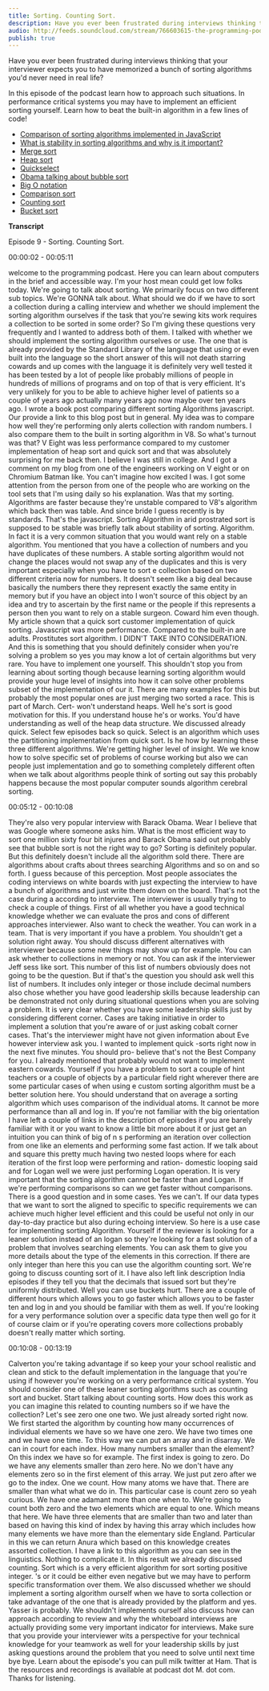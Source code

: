 ```yaml
---
title: Sorting. Counting Sort.
description: Have you ever been frustrated during interviews thinking that your interviewer expects you to have memorized a bunch of sorting algorithms you'd never need in real life? In this episode of the podcast learn how to approach such situations. In performance critical systems you may have to implement an efficient sorting yourself. Learn how to beat the built-in algorithm in a few lines of code!
audio: http://feeds.soundcloud.com/stream/766603615-the-programming-podcast-sorting-counting-sort.mp3
publish: true
---
```


Have you ever been frustrated during interviews thinking that your interviewer expects you to have memorized a bunch of sorting algorithms you'd never need in real life?

In this episode of the podcast learn how to approach such situations. In performance critical systems you may have to implement an efficient sorting yourself. Learn how to beat the built-in algorithm in a few lines of code!

- [Comparison of sorting algorithms implemented in JavaScript](https://blog.mgechev.com/2012/11/24/javascript-sorting-performance-quicksort-v8/)
- [What is stability in sorting algorithms and why is it important?](https://stackoverflow.com/questions/1517793/what-is-stability-in-sorting-algorithms-and-why-is-it-important)
- [Merge sort](https://github.com/mgechev/javascript-algorithms/blob/master/src/sorting/mergesort.js#L65-L99)
- [Heap sort](https://github.com/mgechev/javascript-algorithms/blob/master/src/sorting/heapsort.js)
- [Quickselect](https://podcast.mgechev.com/episode/1-20-2020-quickselect-algorithm)
- [Obama talking about bubble sort](https://www.youtube.com/watch?v=koMpGeZpu4Q)
- [Big O notation](https://en.wikipedia.org/wiki/Big_O_notation)
- [Comparison sort](https://en.wikipedia.org/wiki/Comparison_sort)
- [Counting sort](https://github.com/mgechev/javascript-algorithms/blob/master/src/sorting/countingsort.js)
- [Bucket sort](https://github.com/mgechev/javascript-algorithms/blob/master/src/sorting/bucketsort.js)

**Transcript**

Episode 9 - Sorting. Counting Sort.

00:00:02 - 00:05:11

welcome to the programming podcast. Here you can learn about computers in the brief and accessible way. I'm your host mean could get low folks today. We're going to talk about sorting. We primarily focus on two different sub topics. We're GONNA talk about. What should we do if we have to sort a collection during a calling interview and whether we should implement the sorting algorithm ourselves if the task that you're sewing kits work requires a collection to be sorted in some order? So I'm giving these questions very frequently and I wanted to address both of them. I talked with whether we should implement the sorting algorithm ourselves or use. The one that is already provided by the Standard Library of the language that using or even built into the language so the short answer of this will not death starring cowards and up comes with the language it is definitely very well tested it has been tested by a lot of people like probably millions of people in hundreds of millions of programs and on top of that is very efficient. It's very unlikely for you to be able to achieve higher level of patients so a couple of years ago actually many years ago now maybe over ten years ago. I wrote a book post comparing different sorting Algorithms javascript. Our provide a link to this blog post but in general. My idea was to compare how well they're performing only alerts collection with random numbers. I also compare them to the built in sorting algorithm in V8. So what's turnout was that? V Eight was less performance compared to my customer implementation of heap sort and quick sort and that was absolutely surprising for me back then. I believe I was still in college. And I got a comment on my blog from one of the engineers working on V eight or on Chromium Batman like. You can't imagine how excited I was. I got some attention from the person from one of the people who are working on the tool sets that I'm using daily so his explanation. Was that my sorting. Algorithms are faster because they're unstable compared to V8's algorithm which back then was table. And since bride I guess recently is by standards. That's the javascript. Sorting Algorithm in arid prostrated sort is supposed to be stable was briefly talk about stability of sorting. Algorithm. In fact it is a very common situation that you would want rely on a stable algorithm. You mentioned that you have a collection of numbers and you have duplicates of these numbers. A stable sorting algorithm would not change the places would not swap any of the duplicates and this is very important especially when you have to sort e collection based on two different criteria now for numbers. It doesn't seem like a big deal because basically the numbers there they represent exactly the same entity in memory but if you have an object into I won't source of this object by an idea and try to ascertain by the first name or the people if this represents a person then you want to rely on a stable surgeon. Coward him even though. My article shown that a quick sort customer implementation of quick sorting. Javascript was more performance. Compared to the built-in are adults. Prostitutes sort algorithm. I DIDN'T TAKE INTO CONSIDERATION. And this is something that you should definitely consider when you're solving a problem so yes you may know a lot of certain algorithms but very rare. You have to implement one yourself. This shouldn't stop you from learning about sorting though because learning sorting algorithm would provide your huge level of insights into how it can solve other problems subset of the implementation of our it. There are many examples for this but probably the most popular ones are just merging two sorted a race. This is part of March. Cert- won't understand heaps. Well he's sort is good motivation for this. If you understand house he's or works. You'd have understanding as well of the heap data structure. We discussed already quick. Select few episodes back so quick. Select is an algorithm which uses the partitioning implementation from quick sort. Is he how by learning these three different algorithms. We're getting higher level of insight. We we know how to solve specific set of problems of course working but also we can people just implementation and go to something completely different often when we talk about algorithms people think of sorting out say this probably happens because the most popular computer sounds algorithm cerebral sorting.


00:05:12 - 00:10:08

They're also very popular interview with Barack Obama. Wear I believe that was Google where someone asks him. What is the most efficient way to sort one million sixty four bit injures and Barack Obama said out probably see that bubble sort is not the right way to go? Sorting is definitely popular. But this definitely doesn't include all the algorithm sold there. There are algorithms about crafts about threes searching Algorithms and so on and so forth. I guess because of this perception. Most people associates the coding interviews on white boards with just expecting the interview to have a bunch of algorithms and just write them down on the board. That's not the case during a according to interview. The interviewer is usually trying to check a couple of things. First of all whether you have a good technical knowledge whether we can evaluate the pros and cons of different approaches interviewer. Also want to check the weather. You can work in a team. That is very important if you have a problem. You shouldn't get a solution right away. You should discuss different alternatives with interviewer because some new things may show up for example. You can ask whether to collections in memory or not. You can ask if the interviewer Jeff sess like sort. This number of this list of numbers obviously does not going to be the question. But if that's the question you should ask well this list of numbers. It includes only integer or those include decimal numbers also chose whether you have good leadership skills because leadership can be demonstrated not only during situational questions when you are solving a problem. It is very clear whether you have some leadership skills just by considering different corner. Cases are taking initiative in order to implement a solution that you're aware of or just asking cobalt corner cases. That's the interviewer might have not given information about Eve however interview ask you. I wanted to implement quick -sorts right now in the next five minutes. You should pro- believe that's not the Best Company for you. I already mentioned that probably would not want to implement eastern cowards. Yourself if you have a problem to sort a couple of hint teachers or a couple of objects by a particular field right wherever there are some particular cases of when using e custom sorting algorithm must be a better solution here. You should understand that on average a sorting algorithm which uses comparison of the individual atoms. It cannot be more performance than all and log in. If you're not familiar with the big orientation I have left a couple of links in the description of episodes if you are barely familiar with it or you want to know a little bit more about it or just get an intuition you can think of big of n s performing an iteration over collection from one like an elements and performing some fast action. If we talk about and square this pretty much having two nested loops where for each iteration of the first loop were performing and ration- domestic looping said and for Logan well we were just performing Logan operation. It is very important that the sorting algorithm cannot be faster than and Logan. If we're performing comparisons so can we get faster without comparisons. There is a good question and in some cases. Yes we can't. If our data types that we want to sort the aligned to specific to specific requirements we can achieve much higher level efficient and this could be useful not only in our day-to-day practice but also during echoing interview. So here is a use case for implementing sorting Algorithm. Yourself if the reviewer is looking for a leaner solution instead of an logan so they're looking for a fast solution of a problem that involves searching elements. You can ask them to give you more details about the type of the elements in this correction. If there are only integer than here this you can use the algorithm counting sort. We're going to discuss counting sort of it. I have also left link description India episodes if they tell you that the decimals that issued sort but they're uniformly distributed. Well you can use buckets hurt. There are a couple of different hours which allows you to go faster which allows you to be faster ten and log in and you should be familiar with them as well. If you're looking for a very performance solution over a specific data type then well go for it of course claim or if you're operating covers more collections probably doesn't really matter which sorting.


00:10:08 - 00:13:19

Calverton you're taking advantage if so keep your your school realistic and clean and stick to the default implementation in the language that you're using if however you're working on a very performance critical system. You should consider one of these leaner sorting algorithms such as counting sort and bucket. Start talking about counting sorts. How does this work as you can imagine this related to counting numbers so if we have the collection? Let's see zero one one two. We just already sorted right now. We first started the algorithm by counting how many occurrences of individual elements we have so we have one zero. We have two times one and we have one time. To this way we can put an array and in disarray. We can in court for each index. How many numbers smaller than the element? On this index we have so for example. The first index is going to zero. Do we have any elements smaller than zero here. No we don't have any elements zero so in the first element of this array. We just put zero after we go to the index. One we count. How many atoms we have that. There are smaller than what what we do in. This particular case is count zero so yeah curious. We have one adamant more than one when to. We're going to count both zero and the two elements which are equal to one. Which means that here. We have three elements that are smaller than two and later than based on having this kind of index by having this array which includes how many elements we have more than the elementary side England. Particular in this we can return Anura which based on this knowledge creates assorted collection. I have a link to this algorithm as you can see in the linguistics. Nothing to complicate it. In this result we already discussed counting. Sort which is a very efficient algorithm for sort sorting positive integer. 's or it could be either even negative but we may have to perform specific transformation over them. We also discussed whether we should implement a sorting algorithm ourself when we have to sorta collection or take advantage of the one that is already provided by the platform and yes. Yasser is probably. We shouldn't implements ourself also discuss how can approach according to review and why the whiteboard interviews are actually providing some very important indicator for interviews. Make sure that you provide your interviewer wits a perspective for your technical knowledge for your teamwork as well for your leadership skills by just asking questions around the problem that you need to solve until next time bye bye. Learn about the episode's you can pull milk twitter at Ham. That is the resources and recordings is available at podcast dot M. dot com. Thanks for listening.


